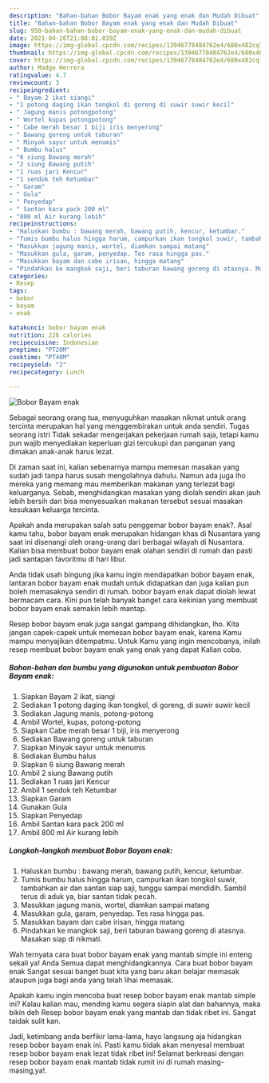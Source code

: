 ```yaml
---
description: "Bahan-bahan Bobor Bayam enak yang enak dan Mudah Dibuat"
title: "Bahan-bahan Bobor Bayam enak yang enak dan Mudah Dibuat"
slug: 950-bahan-bahan-bobor-bayam-enak-yang-enak-dan-mudah-dibuat
date: 2021-04-26T21:08:01.039Z
image: https://img-global.cpcdn.com/recipes/13946778484762e4/680x482cq70/bobor-bayam-enak-foto-resep-utama.jpg
thumbnail: https://img-global.cpcdn.com/recipes/13946778484762e4/680x482cq70/bobor-bayam-enak-foto-resep-utama.jpg
cover: https://img-global.cpcdn.com/recipes/13946778484762e4/680x482cq70/bobor-bayam-enak-foto-resep-utama.jpg
author: Madge Herrera
ratingvalue: 4.7
reviewcount: 3
recipeingredient:
- " Bayam 2 ikat siangi"
- "1 potong daging ikan tongkol di goreng di suwir suwir kecil"
- " Jagung manis potongpotong"
- " Wortel kupas potongpotong"
- " Cabe merah besar 1 biji iris menyerong"
- " Bawang goreng untuk taburan"
- " Minyak sayur untuk menumis"
- " Bumbu halus"
- "6 siung Bawang merah"
- "2 siung Bawang putih"
- "1 ruas jari Kencur"
- "1 sendok teh Ketumbar"
- " Garam"
- " Gula"
- " Penyedap"
- " Santan kara pack 200 ml"
- "800 ml Air kurang lebih"
recipeinstructions:
- "Haluskan bumbu : bawang merah, bawang putih, kencur, ketumbar."
- "Tumis bumbu halus hingga harum, campurkan ikan tongkol suwir, tambahkan air dan santan siap saji, tunggu sampai mendidih. Sambil terus di aduk ya, biar santan tidak pecah."
- "Masukkan jagung manis, wortel, diamkan sampai matang"
- "Masukkan gula, garam, penyedap. Tes rasa hingga pas."
- "Masukkan bayam dan cabe irisan, hingga matang"
- "Pindahkan ke mangkok saji, beri taburan bawang goreng di atasnya. Masakan siap di nikmati."
categories:
- Resep
tags:
- bobor
- bayam
- enak

katakunci: bobor bayam enak 
nutrition: 226 calories
recipecuisine: Indonesian
preptime: "PT20M"
cooktime: "PT40M"
recipeyield: "2"
recipecategory: Lunch

---
```



![Bobor Bayam enak](https://img-global.cpcdn.com/recipes/13946778484762e4/680x482cq70/bobor-bayam-enak-foto-resep-utama.jpg)

Sebagai seorang orang tua, menyuguhkan masakan nikmat untuk orang tercinta merupakan hal yang menggembirakan untuk anda sendiri. Tugas seorang istri Tidak sekadar mengerjakan pekerjaan rumah saja, tetapi kamu pun wajib menyediakan keperluan gizi tercukupi dan panganan yang dimakan anak-anak harus lezat.

Di zaman  saat ini, kalian sebenarnya mampu memesan masakan yang sudah jadi tanpa harus susah mengolahnya dahulu. Namun ada juga lho mereka yang memang mau memberikan makanan yang terlezat bagi keluarganya. Sebab, menghidangkan masakan yang diolah sendiri akan jauh lebih bersih dan bisa menyesuaikan makanan tersebut sesuai masakan kesukaan keluarga tercinta. 



Apakah anda merupakan salah satu penggemar bobor bayam enak?. Asal kamu tahu, bobor bayam enak merupakan hidangan khas di Nusantara yang saat ini disenangi oleh orang-orang dari berbagai wilayah di Nusantara. Kalian bisa membuat bobor bayam enak olahan sendiri di rumah dan pasti jadi santapan favoritmu di hari libur.

Anda tidak usah bingung jika kamu ingin mendapatkan bobor bayam enak, lantaran bobor bayam enak mudah untuk didapatkan dan juga kalian pun boleh memasaknya sendiri di rumah. bobor bayam enak dapat diolah lewat bermacam cara. Kini pun telah banyak banget cara kekinian yang membuat bobor bayam enak semakin lebih mantap.

Resep bobor bayam enak juga sangat gampang dihidangkan, lho. Kita jangan capek-capek untuk memesan bobor bayam enak, karena Kamu mampu menyajikan ditempatmu. Untuk Kamu yang ingin mencobanya, inilah resep membuat bobor bayam enak yang enak yang dapat Kalian coba.

<!--inarticleads1-->

##### Bahan-bahan dan bumbu yang digunakan untuk pembuatan Bobor Bayam enak:

1. Siapkan  Bayam 2 ikat, siangi
1. Sediakan 1 potong daging ikan tongkol, di goreng, di suwir suwir kecil
1. Sediakan  Jagung manis, potong-potong
1. Ambil  Wortel, kupas, potong-potong
1. Siapkan  Cabe merah besar 1 biji, iris menyerong
1. Sediakan  Bawang goreng untuk taburan
1. Siapkan  Minyak sayur untuk menumis
1. Sediakan  Bumbu halus
1. Siapkan 6 siung Bawang merah
1. Ambil 2 siung Bawang putih
1. Sediakan 1 ruas jari Kencur
1. Ambil 1 sendok teh Ketumbar
1. Siapkan  Garam
1. Gunakan  Gula
1. Siapkan  Penyedap
1. Ambil  Santan kara pack 200 ml
1. Ambil 800 ml Air kurang lebih




<!--inarticleads2-->

##### Langkah-langkah membuat Bobor Bayam enak:

1. Haluskan bumbu : bawang merah, bawang putih, kencur, ketumbar.
1. Tumis bumbu halus hingga harum, campurkan ikan tongkol suwir, tambahkan air dan santan siap saji, tunggu sampai mendidih. Sambil terus di aduk ya, biar santan tidak pecah.
1. Masukkan jagung manis, wortel, diamkan sampai matang
1. Masukkan gula, garam, penyedap. Tes rasa hingga pas.
1. Masukkan bayam dan cabe irisan, hingga matang
1. Pindahkan ke mangkok saji, beri taburan bawang goreng di atasnya. Masakan siap di nikmati.




Wah ternyata cara buat bobor bayam enak yang mantab simple ini enteng sekali ya! Anda Semua dapat menghidangkannya. Cara buat bobor bayam enak Sangat sesuai banget buat kita yang baru akan belajar memasak ataupun juga bagi anda yang telah lihai memasak.

Apakah kamu ingin mencoba buat resep bobor bayam enak mantab simple ini? Kalau kalian mau, mending kamu segera siapin alat dan bahannya, maka bikin deh Resep bobor bayam enak yang mantab dan tidak ribet ini. Sangat taidak sulit kan. 

Jadi, ketimbang anda berfikir lama-lama, hayo langsung aja hidangkan resep bobor bayam enak ini. Pasti kamu tiidak akan menyesal membuat resep bobor bayam enak lezat tidak ribet ini! Selamat berkreasi dengan resep bobor bayam enak mantab tidak rumit ini di rumah masing-masing,ya!.

